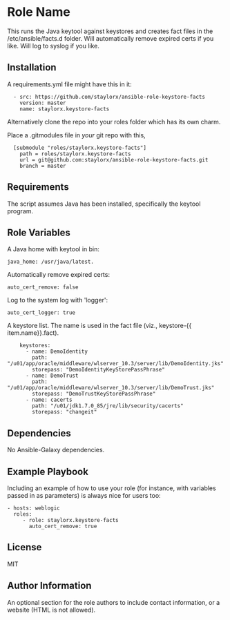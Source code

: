 Role Name
=========

This runs the Java keytool against keystores and creates fact files in the /etc/ansible/facts.d folder.
Will automatically remove expired certs if you like.
Will log to syslog if you like.

Installation
------------

A requirements.yml file might have this in it:

```
  - src: https://github.com/staylorx/ansible-role-keystore-facts
    version: master
    name: staylorx.keystore-facts
```

Alternatively clone the repo into your roles folder which has its own charm. 

Place a .gitmodules file in _your_ git repo with this,

```
  [submodule "roles/staylorx.keystore-facts"]
    path = roles/staylorx.keystore-facts
    url = git@github.com:staylorx/ansible-role-keystore-facts.git
    branch = master
```

Requirements
------------

The script assumes Java has been installed, specifically the keytool program.

Role Variables
--------------

A Java home with keytool in bin:

    java_home: /usr/java/latest.

Automatically remove expired certs:

    auto_cert_remove: false

Log to the system log with 'logger':

    auto_cert_logger: true

A keystore list. The name is used in the fact file (viz., keystore-{{ item.name}}.fact).
```
    keystores:
      - name: DemoIdentity
        path: "/u01/app/oracle/middleware/wlserver_10.3/server/lib/DemoIdentity.jks"
        storepass: "DemoIdentityKeyStorePassPhrase"
      - name: DemoTrust
        path: "/u01/app/oracle/middleware/wlserver_10.3/server/lib/DemoTrust.jks"
        storepass: "DemoTrustKeyStorePassPhrase"
      - name: cacerts
        path: "/u01/jdk1.7.0_85/jre/lib/security/cacerts"
        storepass: "changeit"
```

Dependencies
------------

No Ansible-Galaxy dependencies. 

Example Playbook
----------------

Including an example of how to use your role (for instance, with variables passed in as parameters) is always nice for users too:

    - hosts: weblogic
      roles:
         - role: staylorx.keystore-facts
           auto_cert_remove: true

License
-------

MIT

Author Information
------------------

An optional section for the role authors to include contact information, or a website (HTML is not allowed).
